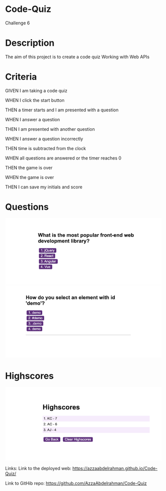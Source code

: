 # Code-Quiz
Challenge 6 

# Description
The aim of this project is to create a code quiz Working with Web APIs





# Criteria
GIVEN I am taking a code quiz

WHEN I click the start button

THEN a timer starts and I am presented with a question

WHEN I answer a question

THEN I am presented with another question

WHEN I answer a question incorrectly

THEN time is subtracted from the clock

WHEN all questions are answered or the timer reaches 0

THEN the game is over

WHEN the game is over

THEN I can save my initials and score


# Questions 
![Alt text](q1.png)
![Alt text](q2.png)


# Highscores
![Alt text](highscore.png)




Links: 
Link to the deployed web: https://azzaabdelrahman.github.io/Code-Quiz/

Link to GitHib repo: https://github.com/AzzaAbdelrahman/Code-Quiz
